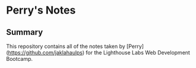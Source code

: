 # Perry's Notes
## Summary
This repository contains all of the notes taken by [Perry] (https://github.com/jaklahaulps) for the Lighthouse Labs Web Development Bootcamp.